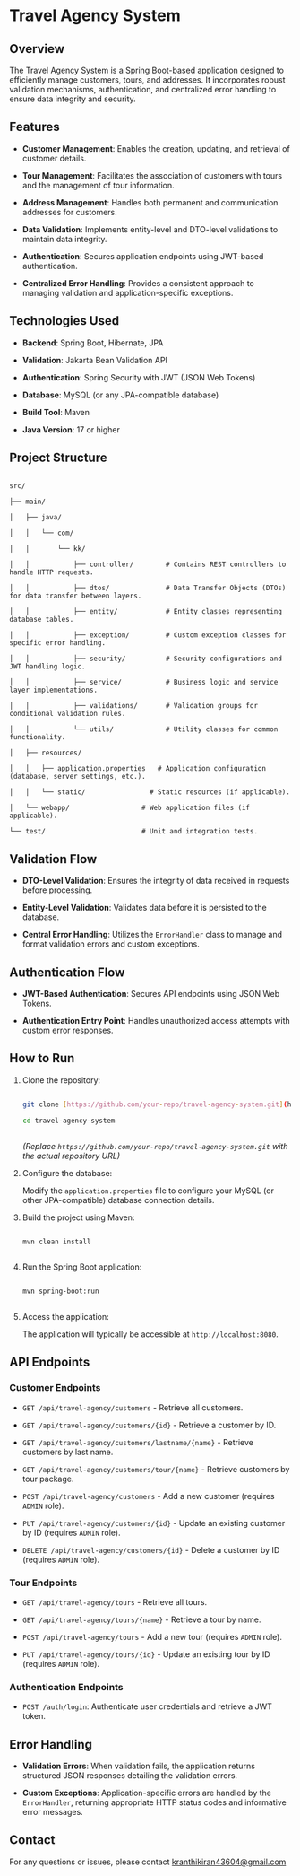 # Travel Agency System
 
## Overview
 
The Travel Agency System is a Spring Boot-based application designed to efficiently manage customers, tours, and addresses. It incorporates robust validation mechanisms, authentication, and centralized error handling to ensure data integrity and security.
 
## Features
 
* **Customer Management**: Enables the creation, updating, and retrieval of customer details.
 
* **Tour Management**: Facilitates the association of customers with tours and the management of tour information.
 
* **Address Management**: Handles both permanent and communication addresses for customers.
 
* **Data Validation**: Implements entity-level and DTO-level validations to maintain data integrity.
 
* **Authentication**: Secures application endpoints using JWT-based authentication.
 
* **Centralized Error Handling**: Provides a consistent approach to managing validation and application-specific exceptions.
 
## Technologies Used
 
* **Backend**: Spring Boot, Hibernate, JPA
 
* **Validation**: Jakarta Bean Validation API
 
* **Authentication**: Spring Security with JWT (JSON Web Tokens)
 
* **Database**: MySQL (or any JPA-compatible database)
 
* **Build Tool**: Maven
 
* **Java Version**: 17 or higher
 
## Project Structure

```

src/

├── main/

│   ├── java/

│   │   └── com/

│   │       └── kk/

│   │           ├── controller/        # Contains REST controllers to handle HTTP requests.

│   │           ├── dtos/              # Data Transfer Objects (DTOs) for data transfer between layers.

│   │           ├── entity/            # Entity classes representing database tables.

│   │           ├── exception/         # Custom exception classes for specific error handling.

│   │           ├── security/          # Security configurations and JWT handling logic.

│   │           ├── service/           # Business logic and service layer implementations.

│   │           ├── validations/       # Validation groups for conditional validation rules.

│   │           └── utils/             # Utility classes for common functionality.

│   ├── resources/

│   │   ├── application.properties   # Application configuration (database, server settings, etc.).

│   │   └── static/                # Static resources (if applicable).

│   └── webapp/                  # Web application files (if applicable).

└── test/                        # Unit and integration tests.

```

## Validation Flow
 
* **DTO-Level Validation**: Ensures the integrity of data received in requests before processing.
 
* **Entity-Level Validation**: Validates data before it is persisted to the database.
 
* **Central Error Handling**: Utilizes the `ErrorHandler` class to manage and format validation errors and custom exceptions.
 
## Authentication Flow
 
* **JWT-Based Authentication**: Secures API endpoints using JSON Web Tokens.
 
* **Authentication Entry Point**: Handles unauthorized access attempts with custom error responses.
 
## How to Run
 
1.  Clone the repository:
 
    ```bash

    git clone [https://github.com/your-repo/travel-agency-system.git](https://github.com/your-repo/travel-agency-system.git)

    cd travel-agency-system
 
    ```
 
    *(Replace `https://github.com/your-repo/travel-agency-system.git` with the actual repository URL)*
 
2.  Configure the database:

    Modify the `application.properties` file to configure your MySQL (or other JPA-compatible) database connection details.
 
3.  Build the project using Maven:
 
    ```bash

    mvn clean install
 
    ```
 
4.  Run the Spring Boot application:
 
    ```bash

    mvn spring-boot:run
 
    ```
 
5.  Access the application:

    The application will typically be accessible at `http://localhost:8080`.
 
## API Endpoints
 
### Customer Endpoints

- `GET /api/travel-agency/customers` - Retrieve all customers.

- `GET /api/travel-agency/customers/{id}` - Retrieve a customer by ID.

- `GET /api/travel-agency/customers/lastname/{name}` - Retrieve customers by last name.

- `GET /api/travel-agency/customers/tour/{name}` - Retrieve customers by tour package.

- `POST /api/travel-agency/customers` - Add a new customer (requires `ADMIN` role).

- `PUT /api/travel-agency/customers/{id}` - Update an existing customer by ID (requires `ADMIN` role).

- `DELETE /api/travel-agency/customers/{id}` - Delete a customer by ID (requires `ADMIN` role).
 
### Tour Endpoints

- `GET /api/travel-agency/tours` - Retrieve all tours.

- `GET /api/travel-agency/tours/{name}` - Retrieve a tour by name.

- `POST /api/travel-agency/tours` - Add a new tour (requires `ADMIN` role).

- `PUT /api/travel-agency/tours/{id}` - Update an existing tour by ID (requires `ADMIN` role).
 
### Authentication Endpoints
 
* `POST /auth/login`: Authenticate user credentials and retrieve a JWT token.
 
## Error Handling
 
* **Validation Errors**: When validation fails, the application returns structured JSON responses detailing the validation errors.
 
* **Custom Exceptions**: Application-specific errors are handled by the `ErrorHandler`, returning appropriate HTTP status codes and informative error messages.
 
 
## Contact
 
For any questions or issues, please contact [kranthikiran43604@gmail.com](mailto:kranthikiran43604@gmail.com)
 
